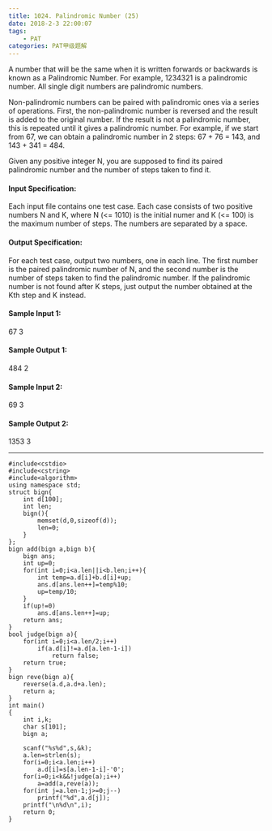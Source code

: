 ```yaml
---
title: 1024. Palindromic Number (25)
date: 2018-2-3 22:00:07
tags: 
	- PAT
categories: PAT甲级题解
---
```


A number that will be the same when it is written forwards or backwards is known as a Palindromic Number. For example, 1234321 is a palindromic number. All single digit numbers are palindromic numbers.

Non-palindromic numbers can be paired with palindromic ones via a series of operations. First, the non-palindromic number is reversed and the result is added to the original number. If the result is not a palindromic number, this is repeated until it gives a palindromic number. For example, if we start from 67, we can obtain a palindromic number in 2 steps: 67 + 76 = 143, and 143 + 341 = 484.

Given any positive integer N, you are supposed to find its paired palindromic number and the number of steps taken to find it.

#### Input Specification:

Each input file contains one test case. Each case consists of two positive numbers N and K, where N (<= 1010) is the initial numer and K (<= 100) is the maximum number of steps. The numbers are separated by a space.

#### Output Specification:

For each test case, output two numbers, one in each line. The first number is the paired palindromic number of N, and the second number is the number of steps taken to find the palindromic number. If the palindromic number is not found after K steps, just output the number obtained at the Kth step and K instead.

#### Sample Input 1:
67 3
#### Sample Output 1:
484
2
#### Sample Input 2:
69 3
#### Sample Output 2:
1353
3
***

```
#include<cstdio>
#include<cstring>
#include<algorithm>
using namespace std;
struct bign{
    int d[100];
    int len;
    bign(){
        memset(d,0,sizeof(d));
        len=0;
    }
};
bign add(bign a,bign b){
    bign ans;
    int up=0;
    for(int i=0;i<a.len||i<b.len;i++){
        int temp=a.d[i]+b.d[i]+up;
        ans.d[ans.len++]=temp%10;
        up=temp/10;
    }
    if(up!=0)
        ans.d[ans.len++]=up;
    return ans;
}
bool judge(bign a){
    for(int i=0;i<a.len/2;i++)
        if(a.d[i]!=a.d[a.len-1-i])
            return false;
    return true;
}
bign reve(bign a){
    reverse(a.d,a.d+a.len);
    return a;
}
int main()
{
    int i,k;
    char s[101];
    bign a;

    scanf("%s%d",s,&k);
    a.len=strlen(s);
    for(i=0;i<a.len;i++)
        a.d[i]=s[a.len-1-i]-'0';
    for(i=0;i<k&&!judge(a);i++)
        a=add(a,reve(a));
    for(int j=a.len-1;j>=0;j--)
        printf("%d",a.d[j]);
    printf("\n%d\n",i);
    return 0;
}
```